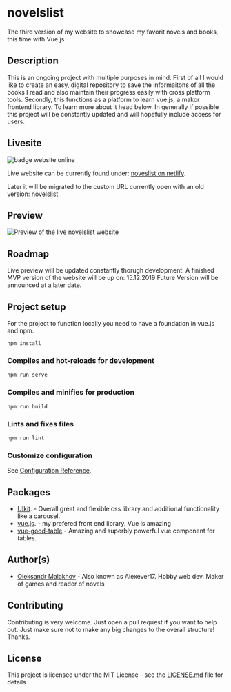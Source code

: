 # novelslist 


The third version of my website to showcase my favorit novels and books, this time with Vue.js

## Description

This is an ongoing project with multiple purposes in mind.
First of all I would like to create an easy, digital repository to save the 
informaitons of all the books I read and also maintain their progress easily with cross platform tools.
Secondly, this functions as a platform to learn vue.js, a makor frontend library. To learn more about it head below.
In generally if possible this project will be constantly updated and will hopefully include access for users.

## Livesite

![badge website online](https://img.shields.io/website?style=for-the-badge&up_message=online&url=http%3A%2F%2Fnovelslist.netlify.com%2F)

Live website can be currently found under: [noveslist on netlify](https://novelslist.netlify.com/).

Later it will be migrated to the custom URL currently open with an old version: [novelslist](https://novelslist.com/)

## Preview

![Preview of the live novelslist website](https://i.imgur.com/7IR5bLY.jpg)

## Roadmap

Live preview will be updated constantly thorugh development.
A finished MVP version of the website will be up on: 15.12.2019
Future Version will be announced at a later date.

## Project setup

For the project to function locally you need to have a foundation in vue.js and npm.

```
npm install
```

### Compiles and hot-reloads for development
```
npm run serve
```
### Compiles and minifies for production
```
npm run build
```
### Lints and fixes files
```
npm run lint
```

### Customize configuration
See [Configuration Reference](https://cli.vuejs.org/config/).

## Packages

- [UIkit](https://getuikit.com/). - Overall great and flexible css library and additional functionality like a carousel. 
- [vue.js](https://vuejs.org/). - my prefered front end library. Vue is amazing
- [vue-good-table](https://xaksis.github.io/vue-good-table/) - Amazing and superbly powerful vue component for tables.

## Author(s)

- [Oleksandr Malakhov](https://github.com/Alexever17) - Also known as Alexever17. Hobby web dev. Maker of games and reader of novels

## Contributing
Contributing is very welcome. Just open a pull request if you want to help out. 
Just make sure not to make any big changes to the overall structure! Thanks.

## License
This project is licensed under the MIT License - see the [LICENSE.md](LICENSE.md) file for details
